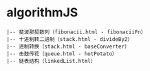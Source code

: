 # algorithmJS

    |-- 斐波那契数列（fibonacii.html - fibonaciiFn）
    |-- 十进制转二进制（stack.html - divideBy2）
    |-- 进制转换（stack.html - baseConverter）
    |-- 击鼓传花（queue.html - hotPotato）
    |-- 链表结构（linkedList.html）